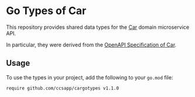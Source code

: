 # Go Types of Car
This repository provides shared data types for the [Car](https://github.com/ccsapp/Car) domain microservice API.

In particular, they were derived from the
[OpenAPI Specification of Car](https://github.com/ccsapp/CarDesign/blob/main/openapi.yaml).

## Usage
To use the types in your project, add the following to your `go.mod` file:
```
require github.com/ccsapp/cargotypes v1.1.0
```
